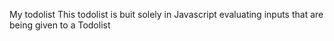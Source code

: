 My todolist
This todolist is buit solely in Javascript evaluating inputs that are being given to a Todolist
